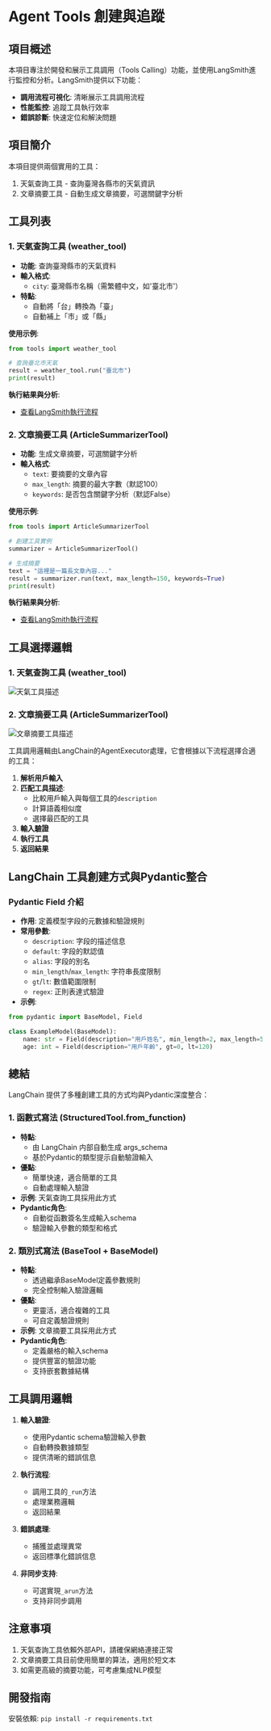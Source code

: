 # Agent Tools 創建與追蹤

## 項目概述
本項目專注於開發和展示工具調用（Tools Calling）功能，並使用LangSmith進行監控和分析。LangSmith提供以下功能：
- **調用流程可視化**: 清晰展示工具調用流程
- **性能監控**: 追蹤工具執行效率
- **錯誤診斷**: 快速定位和解決問題

## 項目簡介
本項目提供兩個實用的工具：
1. 天氣查詢工具 - 查詢臺灣各縣市的天氣資訊
2. 文章摘要工具 - 自動生成文章摘要，可選關鍵字分析

## 工具列表

### 1. 天氣查詢工具 (weather_tool)
- **功能**: 查詢臺灣縣市的天氣資料
- **輸入格式**: 
  - `city`: 臺灣縣市名稱（需繁體中文，如'臺北市'）
- **特點**:
  - 自動將「台」轉換為「臺」
  - 自動補上「市」或「縣」

**使用示例**:
```python
from tools import weather_tool

# 查詢臺北市天氣
result = weather_tool.run("臺北市")
print(result)
```

**執行結果與分析**:
- [查看LangSmith執行流程](https://smith.langchain.com/public/ba158f91-b1c9-4fc6-adf6-7dfe8804ad60/r)

### 2. 文章摘要工具 (ArticleSummarizerTool)
- **功能**: 生成文章摘要，可選關鍵字分析
- **輸入格式**:
  - `text`: 要摘要的文章內容
  - `max_length`: 摘要的最大字數（默認100）
  - `keywords`: 是否包含關鍵字分析（默認False）

**使用示例**:
```python
from tools import ArticleSummarizerTool

# 創建工具實例
summarizer = ArticleSummarizerTool()

# 生成摘要
text = "這裡是一篇長文章內容..."
result = summarizer.run(text, max_length=150, keywords=True)
print(result)
```

**執行結果與分析**:
- [查看LangSmith執行流程](https://smith.langchain.com/public/c3ef486a-8721-40b6-88b5-aeba3310535f/r)

## 工具選擇邏輯

### 1. 天氣查詢工具 (weather_tool)
![天氣工具描述](images/AgentExecutor_weatherTool_flow.jpg)

### 2. 文章摘要工具 (ArticleSummarizerTool)
![文章摘要工具描述](images/AgentExecutor_article_summarizer_flow.jpg)

工具調用邏輯由LangChain的AgentExecutor處理，它會根據以下流程選擇合適的工具：

1. **解析用戶輸入**
2. **匹配工具描述**:
   - 比較用戶輸入與每個工具的`description`
   - 計算語義相似度
   - 選擇最匹配的工具
3. **輸入驗證**
4. **執行工具**
5. **返回結果**

## LangChain 工具創建方式與Pydantic整合

### Pydantic Field 介紹
- **作用**: 定義模型字段的元數據和驗證規則
- **常用參數**:
  - `description`: 字段的描述信息
  - `default`: 字段的默認值
  - `alias`: 字段的別名
  - `min_length`/`max_length`: 字符串長度限制
  - `gt`/`lt`: 數值範圍限制
  - `regex`: 正則表達式驗證
- **示例**:
```python
from pydantic import BaseModel, Field

class ExampleModel(BaseModel):
    name: str = Field(description="用戶姓名", min_length=2, max_length=50)
    age: int = Field(description="用戶年齡", gt=0, lt=120)
```

## 總結

LangChain 提供了多種創建工具的方式均與Pydantic深度整合：

### 1. 函數式寫法 (StructuredTool.from_function)
- **特點**: 
  - 由 LangChain 内部自動生成 args_schema
  - 基於Pydantic的類型提示自動驗證輸入
- **優點**: 
  - 簡單快速，適合簡單的工具
  - 自動處理輸入驗證
- **示例**: 天氣查詢工具採用此方式
- **Pydantic角色**:
  - 自動從函數簽名生成輸入schema
  - 驗證輸入參數的類型和格式

### 2. 類別式寫法 (BaseTool + BaseModel)
- **特點**: 
  - 透過繼承BaseModel定義參數規則
  - 完全控制輸入驗證邏輯
- **優點**: 
  - 更靈活，適合複雜的工具
  - 可自定義驗證規則
- **示例**: 文章摘要工具採用此方式
- **Pydantic角色**:
  - 定義嚴格的輸入schema
  - 提供豐富的驗證功能
  - 支持嵌套數據結構

## 工具調用邏輯

1. **輸入驗證**:
   - 使用Pydantic schema驗證輸入參數
   - 自動轉換數據類型
   - 提供清晰的錯誤信息

2. **執行流程**:
   - 調用工具的`_run`方法
   - 處理業務邏輯
   - 返回結果

3. **錯誤處理**:
   - 捕獲並處理異常
   - 返回標準化錯誤信息

4. **非同步支持**:
   - 可選實現`_arun`方法
   - 支持非同步調用

## 注意事項
1. 天氣查詢工具依賴外部API，請確保網絡連接正常
2. 文章摘要工具目前使用簡單的算法，適用於短文本
3. 如需更高級的摘要功能，可考慮集成NLP模型

## 開發指南
安裝依賴: `pip install -r requirements.txt`
